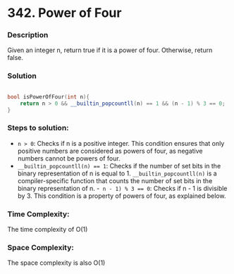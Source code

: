 # 342. Power of Four

### Description
Given an integer n, return true if it is a power of four. Otherwise, return false.

### Solution

```cpp

bool isPowerOfFour(int n){
    return n > 0 && __builtin_popcountll(n) == 1 && (n - 1) % 3 == 0;
}

```

### Steps to solution:

- `n > 0`: Checks if n is a positive integer. This condition ensures that only positive numbers are considered as powers of four, as negative numbers cannot be powers of four.
- `__builtin_popcountll(n) == 1`: Checks if the number of set bits in the binary representation of n is equal to 1. `__builtin_popcountll(n)` is a compiler-specific function that counts the number of set bits in the binary representation of n.
-` n - 1) % 3 == 0`: Checks if n - 1 is divisible by 3. This condition is a property of powers of four, as explained below.


### Time Complexity:
The time complexity of O(1)

### Space Complexity:
The space complexity is also O(1) 